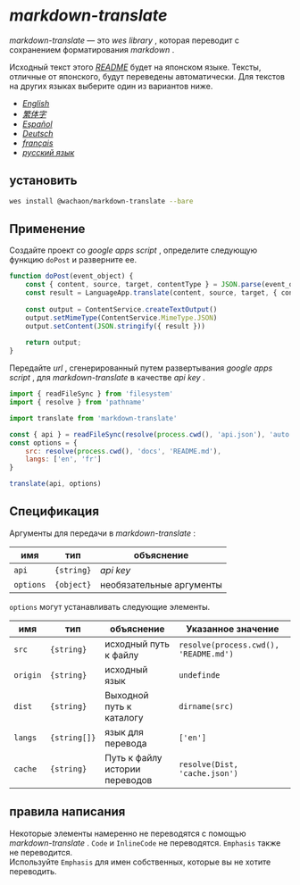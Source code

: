 # *markdown-translate*

*markdown-translate* — это *wes library* , которая переводит с сохранением форматирования *markdown* .

Исходный текст этого [*README*](/README.md) будет на японском языке. Тексты, отличные от японского, будут переведены автоматически. Для текстов на других языках выберите один из вариантов ниже.

*   [*English*](/docs/README.en.md)
*   [*繁体字*](/docs/README.zh-TW.md)
*   [*Español*](/docs/README.es.md)
*   [*Deutsch*](/docs/README.de.md)
*   [*français*](/docs/README.fr.md)
*   [*русский язык*](/docs/README.ru.md)

## установить

```sh
wes install @wachaon/markdown-translate --bare
```

## Применение

Создайте проект со *google apps script* , определите следующую функцию `doPost` и разверните ее.

```javascript
function doPost(event_object) {
    const { content, source, target, contentType } = JSON.parse(event_object.postData.getDataAsString())
    const result = LanguageApp.translate(content, source, target, { contentType })
 
    const output = ContentService.createTextOutput()
    output.setMimeType(ContentService.MimeType.JSON)
    output.setContent(JSON.stringify({ result }))
 
    return output;
}
```

Передайте *url* , сгенерированный путем развертывания *google apps script* , для *markdown-translate* в качестве *api key* .

```javascript
import { readFileSync } from 'filesystem'
import { resolve } from 'pathname'

import translate from 'markdown-translate'

const { api } = readFileSync(resolve(process.cwd(), 'api.json'), 'auto')
const options = {
    src: resolve(process.cwd(), 'docs', 'README.md'),
    langs: ['en', 'fr']
}

translate(api, options)
```

## Спецификация

Аргументы для передачи в *markdown-translate* :

| имя       | тип        | объяснение               |
| --------- | ---------- | ------------------------ |
| `api`     | `{string}` | *api key*                |
| `options` | `{object}` | необязательные аргументы |

`options` могут устанавливать следующие элементы.

| имя      | тип          | объяснение                     | Указанное значение                    |
| -------- | ------------ | ------------------------------ | ------------------------------------- |
| `src`    | `{string}`   | исходный путь к файлу          | `resolve(process.cwd(), 'README.md')` |
| `origin` | `{string}`   | исходный язык                  | `undefinde`                           |
| `dist`   | `{string}`   | Выходной путь к каталогу       | `dirname(src)`                        |
| `langs`  | `{string[]}` | язык для перевода              | `['en']`                              |
| `cache`  | `{string}`   | Путь к файлу истории переводов | `resolve(Dist, 'cache.json')`         |

## правила написания

Некоторые элементы намеренно не переводятся с помощью *markdown-translate* . `Code` и `InlineCode` не переводятся. `Emphasis` также не переводится.\
Используйте `Emphasis` для имен собственных, которые вы не хотите переводить.
